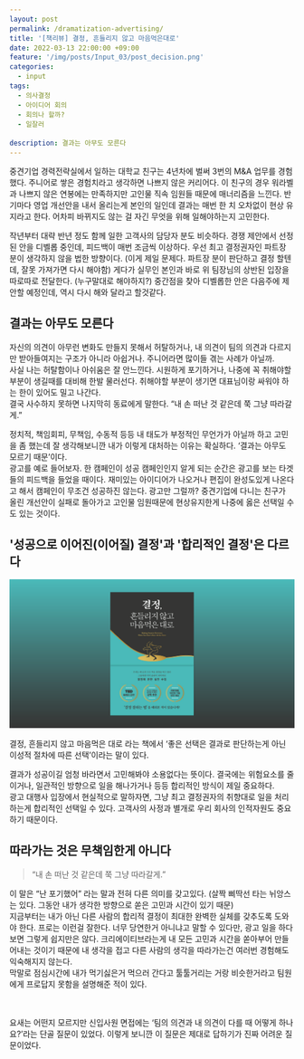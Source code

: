 ```yaml
---
layout: post
permalink: /dramatization-advertising/
title: '[책리뷰] 결정, 흔들리지 않고 마음먹은대로'
date: 2022-03-13 22:00:00 +09:00
feature: '/img/posts/Input_03/post_decision.png'
categories:
  - input
tags:
  - 의사결정
  - 아이디어 회의
  - 회의나 할까?
  - 일잘러

description: 결과는 아무도 모른다
---
```

중견기업 경력전략실에서 일하는 대학교 친구는 4년차에 벌써 3번의 M&A 업무를 경험했다. 주니어로 쌓은 경험치라고 생각하면 나쁘지 않은 커리어다. 이 친구의 경우 워라벨과 나쁘지 않은 연봉에는 만족하지만 고인물 직속 임원들 때문에 매너리즘을 느낀다. 반기마다 영업 개선안을 내서 올리는게 본인의 일인데 결과는 매번 한 치 오차없이 현상 유지라고 한다. 어차피 바뀌지도 않는 걸 자긴 무엇을 위해 일해야하는지 고민한다.<br>

작년부터 대략 반년 정도 함께 일한 고객사의 담당자 분도 비슷하다. 경쟁 제안에서 선정된 안을 디벨롭 중인데, 피드백이 매번 조금씩 이상하다. 우선 최고 결정권자인 파트장 분이 생각하지 않을 법한 방향이다. (이게 제일 문제다. 파트장 분이 판단하고 결정 할텐데, 잘못 가져가면 다시 해야함) 게다가 실무인 본인과 바로 위 팀장님의 상반된 입장을 따로따로 전달한다. (누구말대로 해야하지?) 중간점을 찾아 디벨롭한 안은 다음주에 제안할 예정인데, 역시 다시 해와 달라고 할것같다.<br>

## 결과는 아무도 모른다

자신의 의견이 아무런 변화도 만들지 못해서 허탈하거나, 내 의견이 팀의 의견과 다르지만 받아들여지는 구조가 아니라 아쉽거나. 주니어라면 많이들 겪는 사례가 아닐까.<br>
사실 나는 허탈함이나 아쉬움은 잘 안느낀다. 시원하게 포기하거나, 나중에 꼭 취해야할 부분이 생길때를 대비해 한발 물러선다. 취해야할 부분이 생기면 대표님이랑 싸워야 하는 한이 있어도 밀고 나간다.<br>
결국 사수하지 못하면 나지막히 동료에게 말한다. “내 손 떠난 것 같은데 쭉 그냥 따라갈게.”<br>

정치적, 책임회피, 무책임, 수동적 등등 내 태도가 부정적인 무언가가 아닐까 하고 고민을 좀 했는데 잘 생각해보니깐 내가 이렇게 대처하는 이유는 확실하다. ‘결과는 아무도 모르기 때문’이다.<br>
광고를 예로 들어보자. 한 캠페인이 성공 캠페인인지 알게 되는 순간은 광고를 보는 타겟들의 피드백을 들었을 때이다. 재미있는 아이디어가 나오거나 편집이 완성도있게 나온다고 해서 캠페인이 무조건 성공하진 않는다. 광고만 그럴까? 중견기업에 다니는 친구가 올린 개선안이 실패로 돌아가고 고인물 임원때문에 현상유지한게 나중에 옳은 선택일 수도 있는 것이다.<br>

## '성공으로 이어진(이어질) 결정'과 '합리적인 결정'은 다르다

![결정,흔들리지 않고 마음 먹은대로](/img/posts/input_03/bookcover.png)

결정, 흔들리지 않고 마음먹은 대로 라는 책에서 ‘좋은 선택은 결과로 판단하는게 아닌 이성적 절차에 따른 선택’이라는 말이 있다.<br>

결과가 성공이길 엄청 바라면서 고민해봐야 소용없다는 뜻이다. 결국에는 위험요소를 줄이거나, 일관적인 방향으로 일을 해나가거나 등등 합리적인 방식이 제일 중요하다.<br>
광고 대행사 입장에서 현실적으로 말하자면, 그냥 최고 결정권자의 취향대로 일을 처리하는게 합리적인 선택일 수 있다. 고객사의 사정과 별개로 우리 회사의 인적자원도 중요하기 때문이다.<br>

## 따라가는 것은 무책임한게 아니다

>“내 손 떠난 것 같은데 쭉 그냥 따라갈게.”

이 말은 “난 포기했어” 라는 말과 전혀 다른 의미를 갖고있다. (살짝 삐딱선 타는 뉘앙스는 있다. 그동안 내가 생각한 방향으로 쏟은 고민과 시간이 있기 때문)<br>
지금부터는 내가 아닌 다른 사람의 합리적 결정이 최대한 완벽한 실체를 갖추도록 도와야 한다. 프로는 이런걸 잘한다. 너무 당연한거 아니냐고 말할 수 있다만, 광고 일을 하다보면 그렇게 쉽지만은 않다. 크리에이티브라는게 내 모든 고민과 시간을 쏟아부어 만들어내는 것이기 때문에 내 생각을 접고 다른 사람의 생각을 따라가는건 여러번 경험해도 익숙해지지 않는다.<br>
막말로 점심시간에 내가 먹기싫은거 먹으러 간다고 툴툴거리는 거랑 비슷한거라고 팀원에게 프로답지 못함을 설명해준 적이 있다.<br><br><br>


요새는 어떤지 모르지만 신입사원 면접에는 ‘팀의 의견과 내 의견이 다를 때 어떻게 하나요?’라는 단골 질문이 있었다. 이렇게 보니깐 이 질문은 제대로 답하기가 진짜 어려운 질문이었다.

